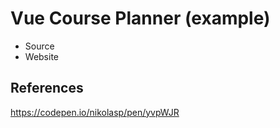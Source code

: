 # Vue Course Planner (example)

- Source
- Website

## References

<https://codepen.io/nikolasp/pen/yvpWJR>
